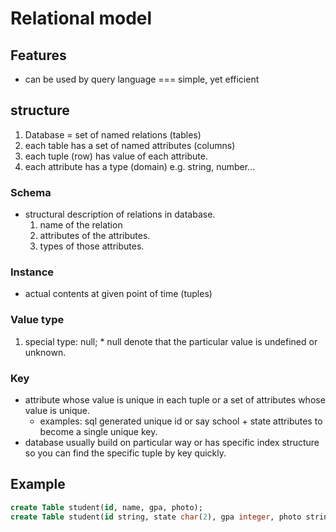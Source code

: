 # Relational model

## Features
  * can be used by query language === simple, yet efficient

## structure
1. Database = set of named relations (tables)
2. each table has a set of named attributes (columns)
3. each tuple (row) has value of each attribute.
4. each attribute has a type (domain) e.g. string, number...


### Schema
* structural description of relations in database.
  1. name of the relation
  2. attributes of the attributes.
  3. types of those attributes.

### Instance
* actual contents at given point of time (tuples)


### Value type
  1. special type: null;
    * null denote that the particular value is undefined or unknown.

### Key
* attribute whose value is unique in each tuple or a set of attributes whose value is unique.
  * examples: sql generated unique id or say school + state attributes to become a single unique key.
* database usually build on particular way or has specific index structure so you can find the specific tuple by key quickly.


## Example
```sql
create Table student(id, name, gpa, photo);
create Table student(id string, state char(2), gpa integer, photo string);

```
